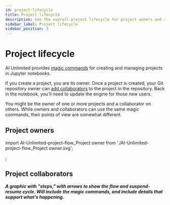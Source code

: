 ```yaml
---
id: project-lifecycle
title: Project lifecycle
description: See the overall project lifecycle for project owners and collaborators.
sidebar_label: Project lifecycle
sidebar_position: 3
---
```


# Project lifecycle

AI Unlimited provides [magic commands](/docs/explore-and-analyze-data/magic-commands.md) for creating and managing projects in Jupyter notebooks. 

If you create a project, you are its owner. Once a project is created, your Git repository owner can [add collaborators](/docs/manage-ai-unlimited/add-collaborators.md) to the project in the repository. Back in the notebook, you'll need to update the engine for those new users. 

You might be the owner of one or more projects and a collaborator on others. While owners and collaborators can use the same magic commands, their points of view are somewhat different. 

## Project owners

import AI-Unlimited-project-flow_Project owner from './AI-Unlimited-project-flow_Project owner.svg';

<DocusaurusSvg />;


## Project collaborators

***A graphic with "steps," with arrows to show the flow and suspend-resume cycle. Will include the magic commands, and include details that support what's happening.***

